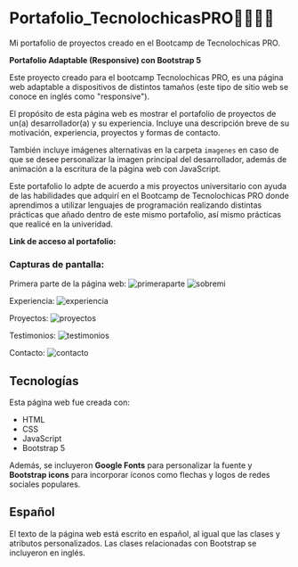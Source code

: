 # Portafolio_TecnolochicasPRO💜👩🏽‍💻
Mi portafolio de proyectos creado en el Bootcamp de Tecnolochicas PRO.
<br>

**Portafolio Adaptable (Responsive) con Bootstrap 5**

Este proyecto creado para el bootcamp Tecnolochicas PRO, es una página web adaptable a dispositivos de distintos tamaños (este tipo de sitio web se conoce en inglés como "responsive"). 

El propósito de esta página web es mostrar el portafolio de proyectos de un(a) desarrollador(a) y su experiencia. Incluye una descripción breve de su motivación, experiencia, proyectos y formas de contacto. 

También incluye imágenes alternativas en la carpeta `imagenes` en caso de que se desee personalizar la imagen principal del desarrollador, además de animación a la escritura de la página web con JavaScript.

Este portafolio lo adpte de acuerdo a mis proyectos universitario con ayuda de las habilidades que adquirí en el Bootcamp de Tecnolochicas PRO donde aprendimos a utilizar lenguajes de programación realizando distintas prácticas que añado dentro de este mismo portafolio, así mismo prácticas que realicé en la univeridad. 

**Link de acceso al portafolio:** 


### Capturas de pantalla:

Primera parte de la página web:
![primeraparte](https://github.com/ImeldaChavez/English_Animals/assets/124759407/0ab78e29-10c5-4b3f-b6d9-1e3792e5d1ea)
![sobremi](https://github.com/ImeldaChavez/English_Animals/assets/124759407/63e460b1-c629-412f-9fe9-b823f4fc6318)

Experiencia:
![experiencia](https://github.com/ImeldaChavez/English_Animals/assets/124759407/814d68da-05c8-4224-a3d3-27e2bb771c9f)

Proyectos:
![proyectos](https://github.com/ImeldaChavez/English_Animals/assets/124759407/55517e03-3d22-4a2a-86c6-11c58c3f05c8)

Testimonios:
![testimonios](https://github.com/ImeldaChavez/English_Animals/assets/124759407/dcd97b33-140c-43c9-96e3-e0f988f3b038)


Contacto:
![contacto](https://github.com/ImeldaChavez/English_Animals/assets/124759407/e9388a3c-1b1f-429c-acd8-804d352cb049)


## Tecnologías

Esta página web fue creada con:

* HTML
* CSS
* JavaScript 
* Bootstrap 5

Además, se incluyeron **Google Fonts** para personalizar la fuente y **Bootstrap icons** para incorporar íconos como flechas y logos de redes sociales populares. 

## Español

El texto de la página web está escrito en español, al igual que las clases y atributos personalizados. Las clases relacionadas con Bootstrap se incluyeron en inglés.
